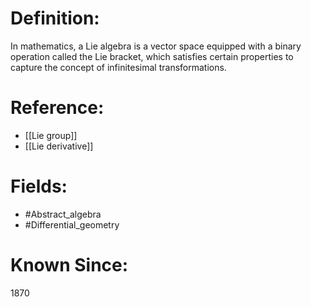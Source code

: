 

# Definition:
In mathematics, a Lie algebra is a vector space equipped with a binary operation called the Lie bracket, which satisfies certain properties to capture the concept of infinitesimal transformations.

# Reference:
- [[Lie group]]
- [[Lie derivative]]

# Fields: 
- #Abstract_algebra
- #Differential_geometry

# Known Since:
1870


